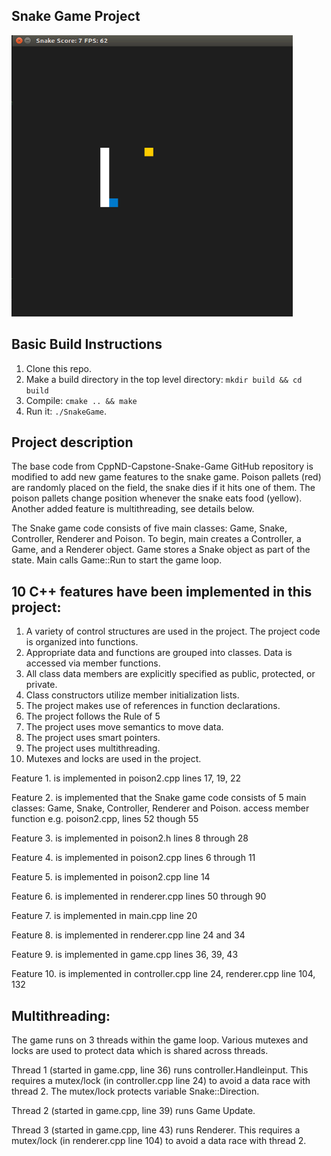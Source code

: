 ## Snake Game Project

<img src="snake_game.gif" width="450" height="450" />

## Basic Build Instructions

1. Clone this repo.
2. Make a build directory in the top level directory: `mkdir build && cd build`
3. Compile: `cmake .. && make`
4. Run it: `./SnakeGame`.

## Project description

The base code from CppND-Capstone-Snake-Game GitHub repository is modified to add new game features to the snake game. 
Poison pallets (red) are randomly placed on the field, the snake dies if it hits one of them. The poison pallets change position whenever the snake eats food (yellow).
Another added feature is multithreading, see details below.

The Snake game code consists of five main classes: Game, Snake, Controller, Renderer and Poison.
To begin, main creates a Controller, a Game, and a Renderer object. Game stores a Snake object as part of the state.
Main calls Game::Run to start the game loop.




## 10 C++ features have been implemented in this project:

1. A variety of control structures are used in the project. The project code is organized into functions.
2. Appropriate data and functions are grouped into classes. Data is accessed via member functions.
3. All class data members are explicitly specified as public, protected, or private.
4. Class constructors utilize member initialization lists.
5. The project makes use of references in function declarations.
6. The project follows the Rule of 5
7. The project uses move semantics to move data.
8. The project uses smart pointers. 
9. The project uses multithreading.
10. Mutexes and locks are used in the project.



Feature 1. is implemented in poison2.cpp lines 17, 19, 22

Feature 2. is implemented that the Snake game code consists of 5 main classes: Game, Snake, Controller, Renderer and Poison.
            access member function e.g. poison2.cpp, lines 52 though 55

Feature 3. is implemented in poison2.h lines 8 through 28

Feature 4. is implemented in poison2.cpp lines 6 through 11

Feature 5. is implemented in poison2.cpp line 14

Feature 6. is implemented in renderer.cpp lines 50 through 90

Feature 7. is implemented in main.cpp line 20

Feature 8. is implemented in renderer.cpp line 24 and 34

Feature 9. is implemented in game.cpp lines 36, 39, 43

Feature 10. is implemented in controller.cpp line 24, renderer.cpp line 104, 132



## Multithreading: 

The game runs on 3 threads within the game loop. Various mutexes and locks are used to protect data which is shared across threads.

Thread 1 (started in game.cpp, line 36) runs controller.Handleinput. This requires a mutex/lock (in controller.cpp line 24) to avoid a data race with thread 2. The mutex/lock protects variable Snake::Direction.
 
Thread 2 (started in game.cpp, line 39) runs Game Update. 

Thread 3 (started in game.cpp, line 43) runs Renderer. This requires a mutex/lock (in renderer.cpp line 104) to avoid a data race with thread 2. 












